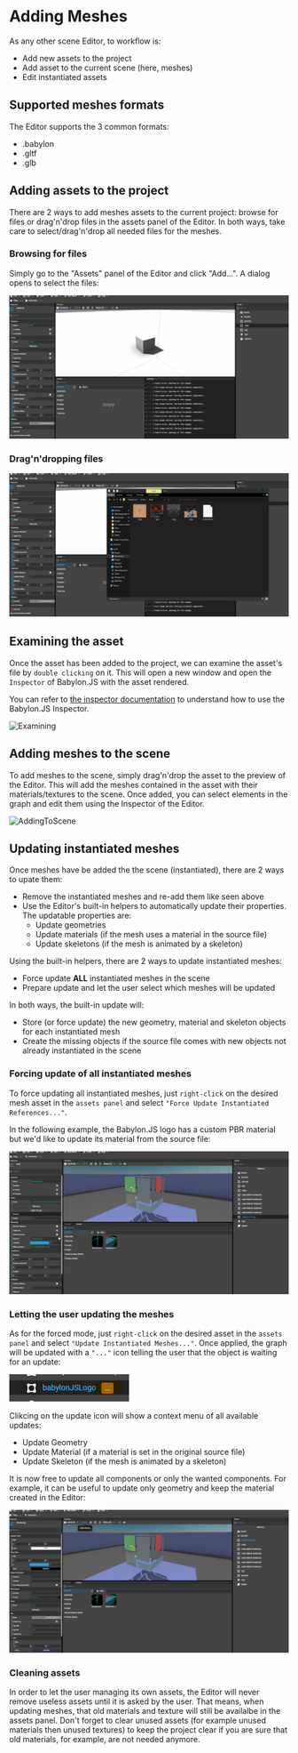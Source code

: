 # Adding Meshes

As any other scene Editor, to workflow is:
* Add new assets to the project
* Add asset to the current scene (here, meshes)
* Edit instantiated assets

## Supported meshes formats
The Editor supports the 3 common formats:
* .babylon
* .gltf
* .glb

## Adding assets to the project
There are 2 ways to add meshes assets to the current project: browse for files or drag'n'drop files in the assets panel of the Editor.
In both ways, take care to select/drag'n'drop all needed files for the meshes.

### Browsing for files
Simply go to the "Assets" panel of the Editor and click "Add...". A dialog opens to select the files:

![Browse](./browse.gif)

### Drag'n'dropping files

![DragAndDrop](./draganddrop.gif)

## Examining the asset
Once the asset has been added to the project, we can examine the asset's file by `double clicking` on it. This will open a new window and open the `Inspector` of Babylon.JS with the asset rendered.

You can refer to [the inspector documentation](https://doc.babylonjs.com/features/playground_debuglayer]) to understand how to use the Babylon.JS Inspector.

![Examining](./examining.gif)

## Adding meshes to the scene
To add meshes to the scene, simply drag'n'drop the asset to the preview of the Editor. This will add the meshes contained in the asset with their materials/textures to the scene.
Once added, you can select elements in the graph and edit them using the Inspector of the Editor.

![AddingToScene](./addingtoscene.gif)

## Updating instantiated meshes
Once meshes have be added the the scene (instantiated), there are 2 ways to upate them:
- Remove the instantiated meshes and re-add them like seen above
- Use the Editor's built-in helpers to automatically update their properties. The updatable properties are:
  - Update geometries
  - Update materials (if the mesh uses a material in the source file)
  - Update skeletons (if the mesh is animated by a skeleton)

Using the built-in helpers, there are 2 ways to update instantiated meshes:
- Force update **ALL** instantiated meshes in the scene
- Prepare update and let the user select which meshes will be updated

In both ways, the built-in update will:
- Store (or force update) the new geometry, material and skeleton objects for each instantiated mesh
- Create the missing objects if the source file comes with new objects not already instantiated in the scene

### Forcing update of all instantiated meshes
To force updating all instantiated meshes, just `right-click` on the desired mesh asset in the `assets panel` and select `"Force Update Instantiated References..."`.

In the following example, the Babylon.JS logo has a custom PBR material but we'd like to update its material from the source file:

![ForceUpdate](./force_update.gif)

### Letting the user updating the meshes
As for the forced mode, just `right-click` on the desired asset in the `assets panel` and select `"Update Instantiated Meshes..."`. Once applied, the graph will be updated with a `"..."` icon telling the user that the object is waiting for an update:

![UpdateNotification](./update_notification.png)

Clikcing on the update icon will show a context menu of all available updates:
- Update Geometry
- Update Material (if a material is set in the original source file)
- Update Skeleton (if the mesh is animated by a skeleton)

It is now free to update all components or only the wanted components. For example, it can be useful to update only geometry and keep the material created in the Editor:

![UserUpdate](./user_update.gif)

### Cleaning assets
In order to let the user managing its own assets, the Editor will never remove useless assets until it is asked by the user. That means, when updating meshes, that old materials and texture will still be availalbe in the assets panel. Don't forget to clear unused assets (for example unused materials then unused textures) to keep the project clear if you are sure that old materials, for example, are not needed anymore.

